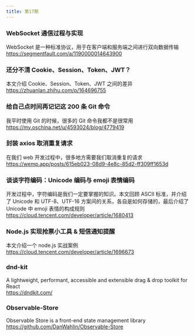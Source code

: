 ```yaml
---
title: 第17期
---
```


### WebSocket 通信过程与实现

WebSocket 是一种标准协议，用于在客户端和服务端之间进行双向数据传输  
https://segmentfault.com/a/1190000014643900

### 还分不清 Cookie、Session、Token、JWT？

本文介绍 Cookie、Session、Token、JWT 之间的差异  
https://zhuanlan.zhihu.com/p/164696755

### 给自己点时间再记记这 200 条 Git 命令

我平时使用 Git 的时候，很多的 Git 命令我都不是很常用  
https://my.oschina.net/u/4593024/blog/4779419

### 封装 axios 取消重复请求

在我们 web 开发过程中，很多地方需要我们取消重复的请求  
https://wemp.app/posts/615eb023-08d9-4e8c-85d2-ff309ff1653d

### 谈谈字符编码：Unicode 编码与 emoji 表情编码

开发过程中，字符编码是我们一定要掌握的知识。本文回顾 ASCII 标准，并介绍了 Unicode 和 UTF-8、UTF-16 方案间的关系，各自是如何存储的，最后介绍了 Unicode 中 emoji 表情的构成规则  
https://cloud.tencent.com/developer/article/1680413

### Node.js 实现抢票小工具 & 短信通知提醒

本文介绍一个 node.js 实战案例  
https://cloud.tencent.com/developer/article/1696673

### dnd-kit

A lightweight, performant, accessible and extensible drag & drop toolkit for React  
https://dndkit.com/

### Observable-Store

Observable Store is a front-end state management library  
https://github.com/DanWahlin/Observable-Store
